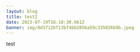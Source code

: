 ```yaml
---
layout: blog
title: test2
date: 2023-07-19T16:18:30.661Z
banner: img/8d3712bf13bf4bb2856a59c335026b9b.jpeg
---
```

t﻿est